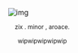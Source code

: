 ⠀⠀⠀⠀⠀⠀⠀⠀⠀⠀⠀⠀⠀⠀⠀⠀⠀⠀![img](https://i.imgur.com/deuKyjM.png) 
<p align="center" <p/> <sub> zix . minor , aroace.
<p align="center" <p/> <sub> wipwipwipwipwip
